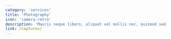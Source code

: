 ```yaml
---
category: 'services'
title: 'Photography'
icon: 'camera-retro'
description: 'Mauris neque libero, aliquet vel mollis nec, euismod sed tellus. Mauris convallis dictum elit id volutpat.'
link: /captures/
---
```

